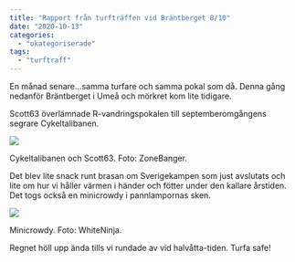 ```yaml
---
title: "Rapport från turfträffen vid Bräntberget 8/10"
date: "2020-10-13"
categories: 
  - "okategoriserade"
tags: 
  - "turftraff"
---
```


En månad senare...samma turfare och samma pokal som då. Denna gång nedanför Bräntberget i Umeå och mörkret kom lite tidigare.

Scott63 överlämnade R-vandringspokalen till septemberomgångens segrare Cykeltalibanen.

![](http://www.turfvasterbotten.se/wp-content/uploads/2020/10/img_6053.jpg?w=1024)

Cykeltalibanen och Scott63. Foto: ZoneBanger.

Det blev lite snack runt brasan om Sverigekampen som just avslutats och lite om hur vi håller värmen i händer och fötter under den kallare årstiden. Det togs också en minicrowdy i pannlampornas sken.

![](http://www.turfvasterbotten.se/wp-content/uploads/2020/10/121611816_379655166552934_1682964883635679117_n.jpg?w=828)

Minicrowdy. Foto: WhiteNinja.

Regnet höll upp ända tills vi rundade av vid halvåtta-tiden. Turfa safe!
